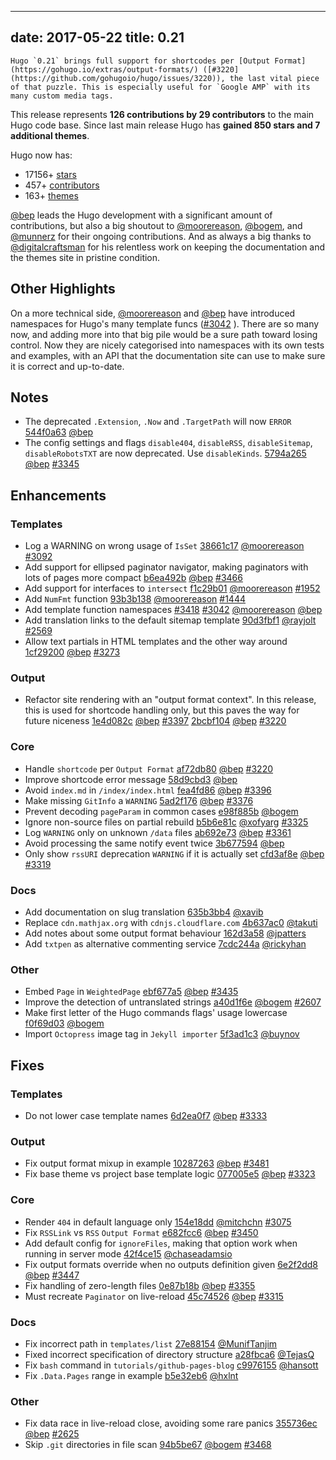 
---
date: 2017-05-22
title: 0.21
---

	Hugo `0.21` brings full support for shortcodes per [Output Format](https://gohugo.io/extras/output-formats/) ([#3220](https://github.com/gohugoio/hugo/issues/3220)), the last vital piece of that puzzle. This is especially useful for `Google AMP` with its many custom media tags.

This release represents **126 contributions by 29 contributors** to the main Hugo code base. Since last main release Hugo has **gained 850 stars and 7 additional themes**.

Hugo now has:

* 17156+ [stars](https://github.com/gohugoio/hugo/stargazers)
* 457+ [contributors](https://github.com/gohugoio/hugo/graphs/contributors)
* 163+ [themes](http://themes.gohugo.io/)

[@bep](https://github.com/bep) leads the Hugo development with a significant amount of contributions, but also a big shoutout to [@moorereason](https://github.com/moorereason), [@bogem](https://github.com/bogem), and [@munnerz](https://github.com/munnerz) for their ongoing contributions. And as always a big thanks to [@digitalcraftsman](https://github.com/digitalcraftsman) for his relentless work on keeping the documentation and the themes site in pristine condition.

## Other Highlights

On a more technical side, [@moorereason](https://github.com/moorereason) and [@bep](https://github.com/bep) have introduced namespaces for Hugo's many template funcs ([#3042](https://github.com/gohugoio/hugo/issues/3042) ). There are so many now, and adding more into that big pile would be a sure path toward losing control.  Now they are nicely categorised into namespaces with its own tests and examples, with an API that the documentation site can use to make sure it is correct and up-to-date.

## Notes

* The deprecated `.Extension`, `.Now` and `.TargetPath` will now `ERROR` [544f0a63](https://github.com/gohugoio/hugo/commit/544f0a6394b0e085d355e8217fc5bb3d96c12a98) [@bep](https://github.com/bep) 
* The config settings and flags `disable404`, `disableRSS`, `disableSitemap`, `disableRobotsTXT` are now deprecated. Use `disableKinds`. [5794a265](https://github.com/gohugoio/hugo/commit/5794a265b41ffdeebfd8485eecf65cf4088d49d6) [@bep](https://github.com/bep) [#3345](https://github.com/gohugoio/hugo/issues/3345) 

## Enhancements

### Templates

* Log a WARNING on wrong usage of `IsSet` [38661c17](https://github.com/gohugoio/hugo/commit/38661c17bb8c31c9f31ee18f8eba5e3bfddd5574) [@moorereason](https://github.com/moorereason) [#3092](https://github.com/gohugoio/hugo/issues/3092) 
* Add support for ellipsed paginator navigator, making paginators with lots of pages more compact  [b6ea492b](https://github.com/gohugoio/hugo/commit/b6ea492b7a6325d04d44eeb00a990a3a0e29e0c0) [@bep](https://github.com/bep) [#3466](https://github.com/gohugoio/hugo/issues/3466) 
* Add support for interfaces to `intersect` [f1c29b01](https://github.com/gohugoio/hugo/commit/f1c29b017bbd88e701cd5151dd186e868672ef89) [@moorereason](https://github.com/moorereason) [#1952](https://github.com/gohugoio/hugo/issues/1952) 
* Add `NumFmt` function [93b3b138](https://github.com/gohugoio/hugo/commit/93b3b1386714999d716e03b131f77234248f1724) [@moorereason](https://github.com/moorereason) [#1444](https://github.com/gohugoio/hugo/issues/1444) 
* Add template function namespaces [#3418](https://github.com/gohugoio/hugo/issues/3418)  [#3042](https://github.com/gohugoio/hugo/issues/3042)  [@moorereason](https://github.com/moorereason)  [@bep](https://github.com/bep) 
* Add translation links to the default sitemap template [90d3fbf1](https://github.com/gohugoio/hugo/commit/90d3fbf1da93a279cfe994a226ae82cf5441deab) [@rayjolt](https://github.com/rayjolt) [#2569](https://github.com/gohugoio/hugo/issues/2569) 
* Allow text partials in HTML templates and the other way around [1cf29200](https://github.com/gohugoio/hugo/commit/1cf29200b4bb0a9c006155ec76759b7f4b1ad925) [@bep](https://github.com/bep) [#3273](https://github.com/gohugoio/hugo/issues/3273) 

### Output

* Refactor site rendering with an "output format context". In this release, this is used for shortcode handling only, but this paves the way for future niceness [1e4d082c](https://github.com/gohugoio/hugo/commit/1e4d082cf5b92fedbc60b1b4f0e9d1ee6ec45e33) [@bep](https://github.com/bep) [#3397](https://github.com/gohugoio/hugo/issues/3397)  [2bcbf104](https://github.com/gohugoio/hugo/commit/2bcbf104006e0ec03be4fd500f2519301d460f8c) [@bep](https://github.com/bep) [#3220](https://github.com/gohugoio/hugo/issues/3220) 


### Core

* Handle `shortcode` per `Output Format` [af72db80](https://github.com/gohugoio/hugo/commit/af72db806f2c1c0bf1dfe5832275c41eeba89906) [@bep](https://github.com/bep) [#3220](https://github.com/gohugoio/hugo/issues/3220) 
* Improve shortcode error message [58d9cbd3](https://github.com/gohugoio/hugo/commit/58d9cbd31bcf7c296a39860fd7e566d10faaff28) [@bep](https://github.com/bep) 
* Avoid `index.md` in `/index/index.html` [fea4fd86](https://github.com/gohugoio/hugo/commit/fea4fd86a324bf9679df23f8289887d91b42e919) [@bep](https://github.com/bep) [#3396](https://github.com/gohugoio/hugo/issues/3396) 
* Make missing `GitInfo` a `WARNING` [5ad2f176](https://github.com/gohugoio/hugo/commit/5ad2f17693a9860be76ef8089c8728d2b59d6b04) [@bep](https://github.com/bep) [#3376](https://github.com/gohugoio/hugo/issues/3376) 
* Prevent decoding `pageParam` in common cases [e98f885b](https://github.com/gohugoio/hugo/commit/e98f885b8af27f5473a89d31d0b1f02e61e8a5ec) [@bogem](https://github.com/bogem) 
* Ignore non-source files on partial rebuild [b5b6e81c](https://github.com/gohugoio/hugo/commit/b5b6e81c0269abf9b0f4bc6a127744a25344e5c6) [@xofyarg](https://github.com/xofyarg) [#3325](https://github.com/gohugoio/hugo/issues/3325) 
* Log `WARNING` only on unknown `/data` files [ab692e73](https://github.com/gohugoio/hugo/commit/ab692e73dea3ddfe979c88ee236cc394e47e82f1) [@bep](https://github.com/bep) [#3361](https://github.com/gohugoio/hugo/issues/3361) 
* Avoid processing the same notify event twice [3b677594](https://github.com/gohugoio/hugo/commit/3b67759495c9268c30e6ba2d8c7e3b75d52d2960) [@bep](https://github.com/bep) 
* Only show `rssURI` deprecation `WARNING` if it is actually set [cfd3af8e](https://github.com/gohugoio/hugo/commit/cfd3af8e691119461effa4385251b9d3818e2291) [@bep](https://github.com/bep) [#3319](https://github.com/gohugoio/hugo/issues/3319) 

### Docs

* Add documentation on slug translation [635b3bb4](https://github.com/gohugoio/hugo/commit/635b3bb4eb873978c7d52e6c0cb85da0c4d25299) [@xavib](https://github.com/xavib) 
* Replace `cdn.mathjax.org` with `cdnjs.cloudflare.com` [4b637ac0](https://github.com/gohugoio/hugo/commit/4b637ac041d17b22187f5ccd0f65461f0065aaa9) [@takuti](https://github.com/takuti) 
* Add notes about some output format behaviour [162d3a58](https://github.com/gohugoio/hugo/commit/162d3a586d36cabf6376a76b096fd8b6414487ae) [@jpatters](https://github.com/jpatters) 
* Add `txtpen` as alternative commenting service [7cdc244a](https://github.com/gohugoio/hugo/commit/7cdc244a72de4c08edc0008e37aec83d945dccdf) [@rickyhan](https://github.com/rickyhan) 

### Other

* Embed `Page` in `WeightedPage` [ebf677a5](https://github.com/gohugoio/hugo/commit/ebf677a58360126d8b9a1e98d086aa4279f53181) [@bep](https://github.com/bep) [#3435](https://github.com/gohugoio/hugo/issues/3435) 
* Improve the detection of untranslated strings [a40d1f6e](https://github.com/gohugoio/hugo/commit/a40d1f6ed2aedddc99725658993258cd557640ed) [@bogem](https://github.com/bogem) [#2607](https://github.com/gohugoio/hugo/issues/2607) 
* Make first letter of the Hugo commands flags' usage lowercase [f0f69d03](https://github.com/gohugoio/hugo/commit/f0f69d03c551acb8ac2eeedaad579cf0b596f9ef) [@bogem](https://github.com/bogem) 
* Import `Octopress` image tag in `Jekyll importer` [5f3ad1c3](https://github.com/gohugoio/hugo/commit/5f3ad1c31985450fab8d6772e9cbfcb57cf5cc53) [@buynov](https://github.com/buynov) 

## Fixes

### Templates

*  Do not lower case template names [6d2ea0f7](https://github.com/gohugoio/hugo/commit/6d2ea0f7d7e8a54b8edfc36e52ff74266c30dc27) [@bep](https://github.com/bep) [#3333](https://github.com/gohugoio/hugo/issues/3333) 

### Output

* Fix output format mixup in example [10287263](https://github.com/gohugoio/hugo/commit/10287263f529181d3169668b044cb84e2e3b049a) [@bep](https://github.com/bep) [#3481](https://github.com/gohugoio/hugo/issues/3481) 
* Fix base theme vs project base template logic [077005e5](https://github.com/gohugoio/hugo/commit/077005e514b1ed50d84ceb90c7c72f184cb04521) [@bep](https://github.com/bep) [#3323](https://github.com/gohugoio/hugo/issues/3323) 

### Core
* Render `404` in default language only [154e18dd](https://github.com/gohugoio/hugo/commit/154e18ddb9ad205055d5bd4827c87f3f0daf499f) [@mitchchn](https://github.com/mitchchn) [#3075](https://github.com/gohugoio/hugo/issues/3075) 
* Fix `RSSLink` vs `RSS` `Output Format` [e682fcc6](https://github.com/gohugoio/hugo/commit/e682fcc62233b47cf5bdcaf598ac0657ef089471) [@bep](https://github.com/bep) [#3450](https://github.com/gohugoio/hugo/issues/3450) 
* Add default config for `ignoreFiles`, making that option work when running in server mode [42f4ce15](https://github.com/gohugoio/hugo/commit/42f4ce15a9d68053da36f9efcf7a7d975cc59559) [@chaseadamsio](https://github.com/chaseadamsio) 
* Fix output formats override when no outputs definition given [6e2f2dd8](https://github.com/gohugoio/hugo/commit/6e2f2dd8d3ca61c92a2ee8824fbf05cadef08425) [@bep](https://github.com/bep) [#3447](https://github.com/gohugoio/hugo/issues/3447) 
* Fix handling of zero-length files [0e87b18b](https://github.com/gohugoio/hugo/commit/0e87b18b66d2c8ba9e2abc429630cb03f5b093d6) [@bep](https://github.com/bep) [#3355](https://github.com/gohugoio/hugo/issues/3355) 
* Must recreate `Paginator` on live-reload [45c74526](https://github.com/gohugoio/hugo/commit/45c74526686f6a2afa02bcee767d837d6b9dd028) [@bep](https://github.com/bep) [#3315](https://github.com/gohugoio/hugo/issues/3315) 

### Docs

* Fix incorrect path in `templates/list` [27e88154](https://github.com/gohugoio/hugo/commit/27e88154af2dd9af6d0523d6e67b612e6336f91c) [@MunifTanjim](https://github.com/MunifTanjim) 
* Fixed incorrect specification of directory structure [a28fbca6](https://github.com/gohugoio/hugo/commit/a28fbca6dcfa80b6541f5ef6c8c12cd1804ae9ed) [@TejasQ](https://github.com/TejasQ) 
* Fix `bash` command in `tutorials/github-pages-blog` [c9976155](https://github.com/gohugoio/hugo/commit/c99761555c014e4d041438d5d7e53a6cbaee4492) [@hansott](https://github.com/hansott) 
* Fix `.Data.Pages` range in example [b5e32eb6](https://github.com/gohugoio/hugo/commit/b5e32eb60993b4656918af2c959ae217a68c461e) [@hxlnt](https://github.com/hxlnt) 

### Other

* Fix data race in live-reload close, avoiding some rare panics [355736ec](https://github.com/gohugoio/hugo/commit/355736ec357c81dfb2eb6851ee019d407090c5ec) [@bep](https://github.com/bep) [#2625](https://github.com/gohugoio/hugo/issues/2625) 
* Skip `.git` directories in file scan [94b5be67](https://github.com/gohugoio/hugo/commit/94b5be67fc73b87d114d94a7bb1a33ab997f30f1) [@bogem](https://github.com/bogem) [#3468](https://github.com/gohugoio/hugo/issues/3468) 






